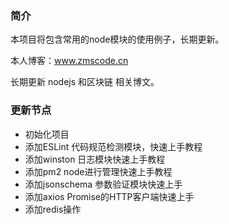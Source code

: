 ### 简介
本项目将包含常用的node模块的使用例子，长期更新。
 
本人博客：www.zmscode.cn

长期更新 nodejs 和区块链 相关博文。

### 更新节点
- 初始化项目
- 添加ESLint 代码规范检测模块，快速上手教程
- 添加winston 日志模块快速上手教程
- 添加pm2 node进行管理快速上手教程
- 添加jsonschema 参数验证模块快速上手
- 添加axios Promise的HTTP客户端快速上手
- 添加redis操作
